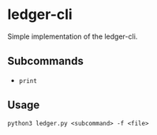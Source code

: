 # ledger-cli

Simple implementation of the ledger-cli.

## Subcommands 

+ ```print```

## Usage

```python3 ledger.py <subcommand> -f <file>```